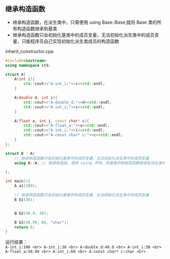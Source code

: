 ## 继承构造函数
* 继承构造函数，在派生类中，只需使用 using Base::Base;就将 Base 类的所有构造函数继承到基类
* 继承构造函数只会初始化基类中的成员变量，无法初始化派生类中的成员变量，只能程序员自己实现初始化派生类成员的构造函数

inherit_constructor.cpp
```.cpp
#include<iostream>
using namespace std;

struct A{
	A(int i){
		std::cout<<"A-int_i:"<<i<<std::endl;
	}

	A(double d, int i){
		std::cout<<"A-double_d:"<<d<<std::endl;
		std::cout<<"A-int_i:"<<i<<std::endl;
	}

	A(float a, int i, const char* c){
		std::cout<<"A-float_a:"<<a<<std::endl;
		std::cout<<"A-int_i:"<<i<<std::endl;
		std::cout<<"A-const char* c:"<<c<<std::endl;
	}
};

struct B : A{
	// 继承构造函数只会初始化基类中的成员变量，无法初始化派生类中的成员变量
	using A::A; // 继承构造函，使用 using 声明，将基类中的构造函数继承到派生类中

};

int main(){
	A a1(100);

	// 继承构造函数只会初始化基类中的成员变量，无法初始化派生类中的成员变量
	B b1(30);


	B b2(40.9, 30);

	B b3(50.99, 60, "char");
	return 0;
}

```

运行结果：<br>
`
A-int_i:100 <br>
A-int_i:30 <br>
A-double_d:40.9 <br>
A-int_i:30 <br>
A-float_a:50.99 <br>
A-int_i:60 <br>
A-const char* c:char <br>
`
